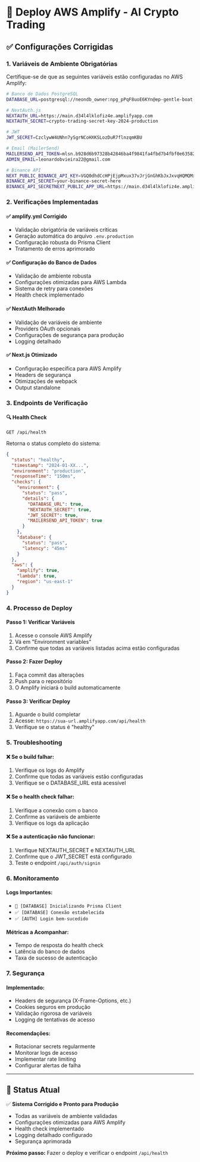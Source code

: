 # 🚀 Deploy AWS Amplify - AI Crypto Trading

## ✅ Configurações Corrigidas

### 1. **Variáveis de Ambiente Obrigatórias**

Certifique-se de que as seguintes variáveis estão configuradas no AWS Amplify:

```bash
# Banco de Dados PostgreSQL
DATABASE_URL=postgresql://neondb_owner:npg_pPqF8uoE6KYn@ep-gentle-boat-a56xil4c-pooler.us-east-2.aws.neon.tech/crypto_trading_db?sslmode=require

# NextAuth.js
NEXTAUTH_URL=https://main.d34l4lklofiz4e.amplifyapp.com
NEXTAUTH_SECRET=crypto-trading-secret-key-2024-production

# JWT
JWT_SECRET=CzclywW4UNhn7ySgrNCoHXKSLozDuR7flnzqmKBU

# Email (MailerSend)
MAILERSEND_API_TOKEN=mlsn.b928d6b97328b42846ba4f9841fa4fbd7b4fbf0e63582d17589e0a0e05c1c3f9
ADMIN_EMAIL=leonardobvieira22@gmail.com

# Binance API
NEXT_PUBLIC_BINANCE_API_KEY=VGQ0dhdCcHPjEjpMxux37vJrjGnGhKbJxJxvqHQMQMxyyyjdVLTWNsNm29x
BINANCE_API_SECRET=your-binance-secret-here
BINANCE_API_SECRETNEXT_PUBLIC_APP_URL=https://main.d34l4lklofiz4e.amplifyapp.com
```

### 2. **Verificações Implementadas**

#### ✅ **amplify.yml Corrigido**
- Validação obrigatória de variáveis críticas
- Geração automática do arquivo `.env.production`
- Configuração robusta do Prisma Client
- Tratamento de erros aprimorado

#### ✅ **Configuração do Banco de Dados**
- Validação de ambiente robusta
- Configurações otimizadas para AWS Lambda
- Sistema de retry para conexões
- Health check implementado

#### ✅ **NextAuth Melhorado**
- Validação de variáveis de ambiente
- Providers OAuth opcionais
- Configurações de segurança para produção
- Logging detalhado

#### ✅ **Next.js Otimizado**
- Configuração específica para AWS Amplify
- Headers de segurança
- Otimizações de webpack
- Output standalone

### 3. **Endpoints de Verificação**

#### 🔍 **Health Check**
```
GET /api/health
```

Retorna o status completo do sistema:
```json
{
  "status": "healthy",
  "timestamp": "2024-01-XX...",
  "environment": "production",
  "responseTime": "150ms",
  "checks": {
    "environment": {
      "status": "pass",
      "details": {
        "DATABASE_URL": true,
        "NEXTAUTH_SECRET": true,
        "JWT_SECRET": true,
        "MAILERSEND_API_TOKEN": true
      }
    },
    "database": {
      "status": "pass",
      "latency": "45ms"
    }
  },
  "aws": {
    "amplify": true,
    "lambda": true,
    "region": "us-east-1"
  }
}
```

### 4. **Processo de Deploy**

#### **Passo 1: Verificar Variáveis**
1. Acesse o console AWS Amplify
2. Vá em "Environment variables"
3. Confirme que todas as variáveis listadas acima estão configuradas

#### **Passo 2: Fazer Deploy**
1. Faça commit das alterações
2. Push para o repositório
3. O Amplify iniciará o build automaticamente

#### **Passo 3: Verificar Deploy**
1. Aguarde o build completar
2. Acesse: `https://sua-url.amplifyapp.com/api/health`
3. Verifique se o status é "healthy"

### 5. **Troubleshooting**

#### ❌ **Se o build falhar:**
1. Verifique os logs do Amplify
2. Confirme que todas as variáveis estão configuradas
3. Verifique se o DATABASE_URL está acessível

#### ❌ **Se o health check falhar:**
1. Verifique a conexão com o banco
2. Confirme as variáveis de ambiente
3. Verifique os logs da aplicação

#### ❌ **Se a autenticação não funcionar:**
1. Verifique NEXTAUTH_SECRET e NEXTAUTH_URL
2. Confirme que o JWT_SECRET está configurado
3. Teste o endpoint `/api/auth/signin`

### 6. **Monitoramento**

#### **Logs Importantes:**
- `🔗 [DATABASE] Inicializando Prisma Client`
- `✅ [DATABASE] Conexão estabelecida`
- `✅ [AUTH] Login bem-sucedido`

#### **Métricas a Acompanhar:**
- Tempo de resposta do health check
- Latência do banco de dados
- Taxa de sucesso de autenticação

### 7. **Segurança**

#### **Implementado:**
- Headers de segurança (X-Frame-Options, etc.)
- Cookies seguros em produção
- Validação rigorosa de variáveis
- Logging de tentativas de acesso

#### **Recomendações:**
- Rotacionar secrets regularmente
- Monitorar logs de acesso
- Implementar rate limiting
- Configurar alertas de falha

---

## 🎯 **Status Atual**

✅ **Sistema Corrigido e Pronto para Produção**

- Todas as variáveis de ambiente validadas
- Configurações otimizadas para AWS Amplify
- Health check implementado
- Logging detalhado configurado
- Segurança aprimorada

**Próximo passo:** Fazer o deploy e verificar o endpoint `/api/health`
